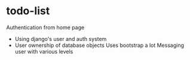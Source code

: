 # todo-list
Authentication from home page
-	Using django's user and auth system
-	User ownership of database objects
Uses bootstrap a lot
Messaging user with various levels

